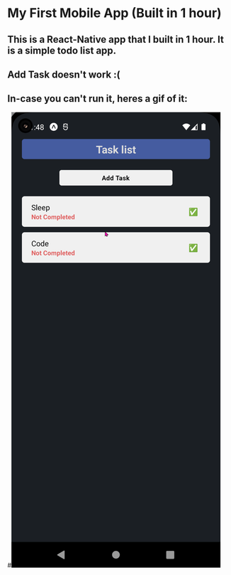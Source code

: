# My First Mobile App (Built in 1 hour)

## This is a React-Native app that I built in 1 hour. It is a simple todo list app.

## Add Task doesn't work :(

## In-case you can't run it, heres a gif of it:

#![](app.gif)
